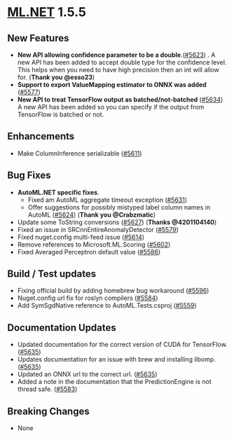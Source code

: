 # [ML.NET](http://dot.net/ml) 1.5.5

## **New Features**
- **New API allowing confidence parameter to be a double**.([#5623](https://github.com/dotnet/machinelearning/pull/5623))
. A new API has been added to accept double type for the confidence level. This helps when you need to have high precision then an int will allow for. (**Thank you @esso23**)
- **Support to export ValueMapping estimator to ONNX was added** ([#5577](https://github.com/dotnet/machinelearning/pull/5577))
- **New API to treat TensorFlow output as batched/not-batched** ([#5634](https://github.com/dotnet/machinelearning/pull/5634)) A new API has been added so you can specify if the output from TensorFlow is batched or not.


## **Enhancements**
- Make ColumnInference serializable ([#5611](https://github.com/dotnet/machinelearning/pull/5611))


## **Bug Fixes**
- **AutoML.NET specific fixes**.
  - Fixed am AutoML aggregate timeout exception ([#5631](https://github.com/dotnet/machinelearning/pull/5631))
  - Offer suggestions for possibly mistyped label column names in AutoML ([#5624](https://github.com/dotnet/machinelearning/pull/5624)) (**Thank you @Crabzmatic**)
- Update some ToString conversions ([#5627](https://github.com/dotnet/machinelearning/pull/5627)) (**Thanks @4201104140**)
- Fixed an issue in SRCnnEntireAnomalyDetector ([#5579](https://github.com/dotnet/machinelearning/pull/5579))
- Fixed nuget.config multi-feed issue ([#5614](https://github.com/dotnet/machinelearning/pull/5614))
- Remove references to Microsoft.ML.Scoring ([#5602](https://github.com/dotnet/machinelearning/pull/5602))
- Fixed Averaged Perceptron default value ([#5586](https://github.com/dotnet/machinelearning/pull/5586))


## **Build / Test updates**
- Fixing official build by adding homebrew bug workaround ([#5596](https://github.com/dotnet/machinelearning/pull/5596))
- Nuget.config url fix for roslyn compilers ([#5584](https://github.com/dotnet/machinelearning/pull/5584))
- Add SymSgdNative reference to AutoML.Tests.csproj ([#5559](https://github.com/dotnet/machinelearning/pull/5559))


## **Documentation Updates**
- Updated documentation for the correct version of CUDA for TensorFlow. ([#5635](https://github.com/dotnet/machinelearning/pull/5635))
- Updates documentation for an issue with brew and installing libomp. ([#5635](https://github.com/dotnet/machinelearning/pull/5635))
- Updated an ONNX url to the correct url.  ([#5635](https://github.com/dotnet/machinelearning/pull/5635))
- Added a note in the documentation that the PredictionEngine is not thread safe. ([#5583](https://github.com/dotnet/machinelearning/pull/5583))


## **Breaking Changes**
- None
